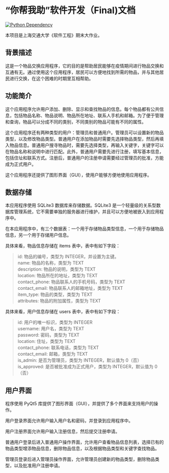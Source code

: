 # “你帮我助”软件开发（Final)文档

[![Python Dependency](https://img.shields.io/badge/Python-v3.x-blue)](https://www.python.org)

本项目是上海交通大学《软件工程》期末大作业。

## 背景描述

这是一个物品交换应用程序，它的目的是帮助居民能够在疫情期间进行物品交换和互通有无。通过使用这个应用程序，居民可以方便地找到所需的物品，并与其他居民进行交换，在这个困难的时期里互相帮助。

## 功能简介

这个应用程序允许用户添加、删除、显示和查找物品的信息。每个物品都有公共信息，包括物品名称、物品说明、物品所在地址、联系人手机和邮箱。为了便于管理和查询，物品可以分成不同的类别，不同类别的物品可能有不同的属性。

这个应用程序还有两种类型的用户：管理员和普通用户。管理员可以设置新的物品类型，以及修改物品类型。普通用户在添加物品时需要先选择物品类型，然后再填入物品信息。普通用户搜寻物品时，需要先选择类型，再输入关键字，关键字可以在物品名称和说明中进行匹配。此外，普通用户需要先进行注册，填写基本信息，包括住址和联系方式。注册后，普通用户的注册申请需要经过管理员的批准，方能成为正式用户。

这个应用程序还提供了图形界面（GUI），使用户能够方便地使用应用程序。

## 数据存储

本应用程序使用 SQLite3 数据库来存储数据。SQLite3 是一个轻量级的关系型数据库管理系统，它不需要单独的服务器进行维护，并且可以方便地被嵌入到应用程序中。

在本应用程序中，有三个数据表：一个用于存储物品类型信息，一个用于存储物品信息，另一个用于存储用户信息。

具体来看，物品信息存储在 items 表中，表中有如下字段：

> id: 物品的编号，类型为 INTEGER，并设置为主键。  
> name: 物品的名称，类型为 TEXT  
> description: 物品的说明，类型为 TEXT  
> location: 物品所在的地址，类型为 TEXT  
> contact_phone: 物品联系人的手机号码，类型为 TEXT  
> contact_email: 物品联系人的邮箱地址，类型为 TEXT  
> item_type: 物品的类型，类型为 TEXT  
> attributes: 物品的附加属性，类型为 TEXT  

具体来看，用户信息存储在 users 表中，表中有如下字段：  

> id: 用户的唯一标识，类型为 INTEGER  
username: 用户名，类型为 TEXT  
password: 密码，类型为 TEXT  
location: 住址，类型为 TEXT  
contact_phone: 联系电话，类型为 TEXT  
contact_email: 邮箱，类型为 TEXT  
is_admin: 是否为管理员，类型为 INTEGER，默认值为 0（否）  
is_approved: 是否被批准成为正式用户，类型为 INTEGER，默认值为 0（否）  

## 用户界面  

程序使用 PyQt5 库提供了图形界面（GUI），并提供了多个界面来支持用户的操作。  

用户登录界面允许用户输入用户名和密码，并登录到应用程序中。  

用户注册界面允许用户输入注册信息，然后提交注册申请。  

普通用户登录后进入普通用户操作界面，允许用户查看物品信息列表，选择已有的物品类型增添物品信息，删除物品信息，以及根据物品类型和关键字查找物品。  

管理员登录后进入管理员操作界面，允许管理员创建新的物品类型，删除物品类型，以及批准用户注册申请。  


